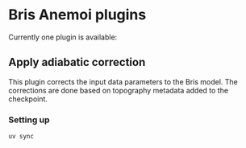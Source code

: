 # Bris Anemoi plugins

Currently one plugin is available:

## Apply adiabatic correction

This plugin corrects the input data parameters to the Bris model. The corrections are done based on topography metadata added to the checkpoint.

### Setting up

```shell
uv sync
```
